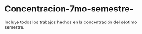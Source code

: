 # Concentracion-7mo-semestre-
Incluye todos los trabajos hechos en la concentración del séptimo semestre.
